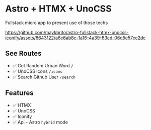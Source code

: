 # Astro + HTMX + UnoCSS

Fullstack micro app to present use of those techs

https://github.com/maykbrito/astro-fullstack-htmx-unocss-iconify/assets/6643122/a6c6ab8c-1a16-4a39-83cd-06d5e57cc2dc



## See Routes

- ✅ Get Random Urban Word `/`
- ✅ UnoCSS Icons `/icons`
- ✅ Search Github User `/search`

## Features

- ✅ HTMX
- ✅ UnoCSS
- ✅ Iconify
- ✅ Api - Astro `hybrid` mode
